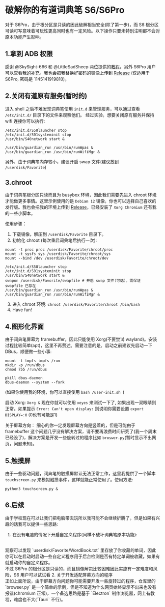 # 破解你的有道词典笔 S6/S6Pro
对于 S6Pro，由于根分区是只读的因此破解相当安全(除了第一步)，而 S6 根分区可读可写意味着可玩性更高同时也有一定风险。以下操作只要未特别注明都不会对原本功能产生影响。
## 1.拿到 ADB 权限
感谢 @SkySight-666 和 @LittleSadSheep 两位提供的[教程](https://github.com/orgs/PenUniverse/discussions/277)，另外 S6Pro 用户可以查看[我的补充](https://github.com/orgs/PenUniverse/discussions/277#discussioncomment-12398830)。我也会把我替换好密码的镜像上传到 [Release](https://github.com/ovo-Tim/Youdao-DictPenS6P/releases) (仅适用于 S6Pro, 密码是 1145141919810)。

## 2.关闭有道原有服务(暂时的)
进入 shell 之后不难发现词典笔使用 `init.d` 来管理服务，可以通过查看 `/etc/init.d/` 目录下的文件来观察他们。
经过实验，想要关闭原有服务并保持 wifi 连接你可以执行:
``` shell
/etc/init.d/S50launcher stop
/etc/init.d/S01systeminit stop
/usr/bin/S40network start &

/usr/bin/guardian_run /usr/bin/runWpas &
/usr/bin/guardian_run /usr/bin/runWifiMgr &
```

另外，由于词典笔内存较小，建议开启 swap 文件(建议放到 `/userdisk/Favorite`)

## 3.chroot
由于词典笔根分区只读而且为 busybox 环境，因此我们需要先进入 chroot 环境才能做更多事情。这里示例使用的是 `Debian 12` 镜像，你也可以选择自己喜欢的发行版。我也会把我的环境上传到 [Release](https://github.com/ovo-Tim/Youdao-DictPenS6P/releases)，已经安装了 `Xorg Chromium` 还有我的一些小脚本。

使用步骤：
1. 下载镜像，解压到 `/userdisk/Favorite` 目录下。
2. 初始化 chroot (每次重启词典笔后执行一次):
``` shell
mount -t proc proc /userdisk/Favorite/chroot/proc
mount -t sysfs sys /userdisk/Favorite/chroot/sys
mount --bind /dev /userdisk/Favorite/chroot/dev

/etc/init.d/S50launcher stop
/etc/init.d/S01systeminit stop
/usr/bin/S40network start &
swapon /userdisk/Favorite/swapfile # 开启 swap 文件(可选)，需保证 swapfile 已存在
/usr/bin/guardian_run /usr/bin/runWpas &
/usr/bin/guardian_run /usr/bin/runWifiMgr &
```
3. 进入 chroot 环境: `chroot /userdisk/Favorite/chroot /bin/bash`
4. Have fun!

## 4.图形化界面
由于词典笔屏幕为 framebuffer，因此只能使用 Xorg(不要尝试 wayland)。安装过程比较简单(apt)，这里不再赘述。需要注意的是，启动之前建议先启动一下 DBus，顺便做一些小事:
``` shell
mount -t tmpfs tmpfs /run
mkdir -p /run/dbus
chmod 755 /run/dbus

pkill dbus-daemon
dbus-daemon --system --fork
```
(如果你使用我的环境，你可以直接使用 `bash /user-init.sh `)

启动 Xorg: `Xorg &`
现在你就可以使用 `xeyes` 来测试一下了, 如果出现一双眼睛则正常。如果提示 `Error: Can't open display:` 则说明你需要设置 `export DISPLAY=:0` (0也有可能是1)

关于屏幕方向：
细心的你一定发现屏幕方向是竖着的，但是可能由于 framebuffer 这个问题几乎没有解决方案，请不要再浪费时间研究了(我一个周末已经没了)，解决方案是开发一些旋转过的程序比如 `broswer.py`(暂时显示不出网页，问题未知)。

## 5.触摸屏
由于一些驱动问题，词典笔的触摸屏默认无法正常工作，这里我提供了一个脚本 `touchscreen.py` 来模拟触摸事件，这样就能正常使用了。使用方法:
``` shell
python3 touchscreen.py &
```

## 6.后续
由于学校现在可以让我们把电脑带去玩所以我可能不会继续折腾了，但是如果有兴趣的话我可以提供一些思路:
1. 在没有电脑的情况下开启自定义程序(同样不破坏词典笔原本功能):
<br/>
观察可以发现 `userdisk/Favorite/WordBook.txt` 里存放了你收藏的单词，因此你可以在启动时启动一些自定义程序用于后台检测是否有特定单词被收藏，如果有就启动你的自定义程序。
<br/>
不过 S6Pro 的根分区是只读的，而且镜像解包比较困难因此实施有一定难度和风险，S6 用户可以试试看
2. 关于开发适配屏幕方向的程序
<br/>
正如上面所说，由于屏幕方向问题你可能需要开发一些旋转过的程序，仓库里的 `browser.py` 是一个简单的示例，但是不知道为什么网页始终显示不出来也没有报错(chromium 正常)，一个备选思路是基于 `Electron` 制作浏览器，网上有教程，难度也不大(`Tauri` 不行)。